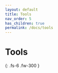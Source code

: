 ```yaml
---
layout: default
title: Tools
nav_order: 5
has_children: true
permalink: /docs/tools
---
```


# Tools


{: .fs-6 .fw-300 }
